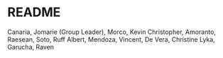 # README
Canaria, Jomarie (Group Leader),
Morco, Kevin Christopher,
Amoranto, Raesean,
Soto, Ruff Albert,
Mendoza, Vincent,
De Vera, Christine Lyka,
Garucha, Raven
